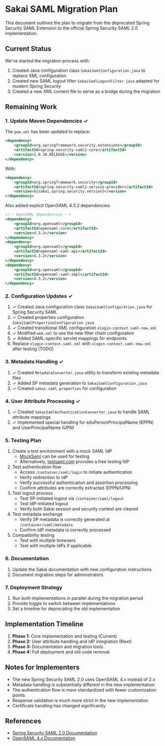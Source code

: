 # Sakai SAML Migration Plan

This document outlines the plan to migrate from the deprecated Spring Security SAML Extension to the official Spring Security SAML 2.0 implementation.

## Current Status

We've started the migration process with:

1. Created Java configuration class `SakaiSamlConfiguration.java` to replace XML configuration
2. Created new SAML logout filter `SakaiSamlLogoutFilter.java` adapted for modern Spring Security
3. Created a new XML context file to serve as a bridge during the migration

## Remaining Work

### 1. Update Maven Dependencies ✓

The `pom.xml` has been updated to replace:
```xml
<dependency>
    <groupId>org.springframework.security.extensions</groupId>
    <artifactId>spring-security-saml2-core</artifactId>
    <version>1.0.10.RELEASE</version>
</dependency>
```

With:
```xml
<dependency>
    <groupId>org.springframework.security</groupId>
    <artifactId>spring-security-saml2-service-provider</artifactId>
    <version>${sakai.spring.security.version}</version>
</dependency>
```

Also added explicit OpenSAML 4.3.2 dependencies:
```xml
<!-- OpenSAML dependencies -->
<dependency>
    <groupId>org.opensaml</groupId>
    <artifactId>opensaml-core</artifactId>
    <version>4.3.2</version>
</dependency>
<dependency>
    <groupId>org.opensaml</groupId>
    <artifactId>opensaml-saml-api</artifactId>
    <version>4.3.2</version>
</dependency>
<dependency>
    <groupId>org.opensaml</groupId>
    <artifactId>opensaml-saml-impl</artifactId>
    <version>4.3.2</version>
</dependency>
```

### 2. Configuration Updates ✓

1. ✓ Created Java configuration class `SakaiSamlConfiguration.java` for Spring Security SAML
2. ✓ Created properties configuration `SakaiSamlPropertiesConfiguration.java` 
3. ✓ Created transitional XML configuration `xlogin-context.saml-new.xml`
4. ✓ Modified `web.xml` to use the new filter chain configuration
5. ✓ Added SAML-specific servlet mappings for endpoints
6. Replace `xlogin-context.saml.xml` with `xlogin-context.saml-new.xml` after testing (TODO)

### 3. Metadata Handling ✓

1. ✓ Created `MetadataConverter.java` utility to transform existing metadata files
2. ✓ Added SP metadata generation to `SakaiSamlConfiguration.java` 
3. ✓ Created `sakai-saml.properties` for configuration

### 4. User Attribute Processing ✓

1. ✓ Created `SakaiSamlAuthenticationConverter.java` to handle SAML attribute mappings
2. ✓ Implemented special handling for eduPersonPrincipalName (EPPN) and UserPrincipalName (UPN)

### 5. Testing Plan

1. Create a test environment with a mock SAML IdP
   - [MockSaml](https://github.com/spring-projects/spring-security-samples/tree/main/servlet/spring-boot/java/saml2/mocksaml) can be used for testing
   - Alternatively, [testsaml.com](https://testsaml.com/) provides a free testing IdP
2. Test authentication flow
   - Access `/container/saml/login` to initiate authentication
   - Verify redirection to IdP
   - Verify successful authentication and assertion processing
   - Confirm attributes are correctly extracted (EPPN/UPN)
3. Test logout process
   - Test SP-initiated logout via `/container/saml/logout`
   - Test IdP-initiated logout
   - Verify both Sakai session and security context are cleared
4. Test metadata exchange
   - Verify SP metadata is correctly generated at `/container/saml/metadata`
   - Confirm IdP metadata is correctly processed
5. Compatibility testing
   - Test with multiple browsers
   - Test with multiple IdPs if applicable

### 6. Documentation

1. Update the Sakai documentation with new configuration instructions
2. Document migration steps for administrators

### 7. Deployment Strategy

1. Run both implementations in parallel during the migration period
2. Provide toggle to switch between implementations
3. Set a timeline for deprecating the old implementation

## Implementation Timeline

1. **Phase 1:** Core implementation and testing (Current)
2. **Phase 2:** User attribute handling and IdP integration (Next)
3. **Phase 3:** Documentation and migration tools
4. **Phase 4:** Full deployment and old code removal

## Notes for Implementers

- The new Spring Security SAML 2.0 uses OpenSAML 4.x instead of 2.x
- Metadata handling is substantially different in the new implementation
- The authentication flow is more standardized with fewer customization points
- Response validation is much more strict in the new implementation
- Certificate handling has changed significantly

## References

- [Spring Security SAML 2.0 Documentation](https://docs.spring.io/spring-security/reference/servlet/saml2/index.html)
- [OpenSAML 4.x Documentation](https://shibboleth.atlassian.net/wiki/spaces/OSAML/overview)